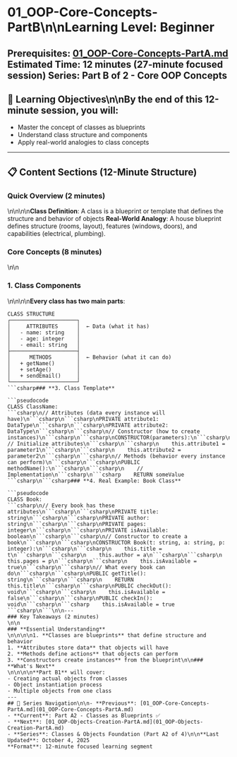 # 01_OOP-Core-Concepts-PartB\n\n**Learning Level**: Beginner
**Prerequisites**: [01_OOP-Core-Concepts-PartA.md](01_OOP-Core-Concepts-PartA.md)
**Estimated Time**: 12 minutes (27-minute focused session)
**Series**: Part B of 2 - Core OOP Concepts
---
## 🎯 Learning Objectives\n\nBy the end of this 12-minute session, you will:
- Master the concept of classes as blueprints
- Understand class structure and components
- Apply real-world analogies to class concepts
---
## 📋 Content Sections (12-Minute Structure)
### Quick Overview (2 minutes)\n\n\n\n**Class Definition**: A class is a blueprint or template that defines the structure and behavior of objects
**Real-World Analogy**: A house blueprint defines structure (rooms, layout), features (windows, doors), and capabilities (electrical, plumbing).
### Core Concepts (8 minutes)\n\n
### **1. Class Components**\n\n\n\n**Every class has two main parts**:
```text
CLASS STRUCTURE
┌─────────────────────┐
│     ATTRIBUTES      │  ← Data (what it has)
│   - name: string    │
│   - age: integer    │
│   - email: string   │
├─────────────────────┤
│      METHODS        │  ← Behavior (what it can do)
│   + getName()       │
│   + setAge()        │
│   + sendEmail()     │
└─────────────────────┘
```csharp### **3. Class Template**
```pseudocode
CLASS ClassName:
```csharp\n// Attributes (data every instance will have)\n```csharp\n```csharp\nPRIVATE attribute1: DataType\n```csharp\n```csharp\nPRIVATE attribute2: DataType\n```csharp\n```csharp\n// Constructor (how to create instances)\n```csharp\n```csharp\nCONSTRUCTOR(parameters):\n```csharp\n```csharp\n    // Initialize attributes\n```csharp\n```csharp\n    this.attribute1 = parameter1\n```csharp\n```csharp\n    this.attribute2 = parameter2\n```csharp\n```csharp\n// Methods (behavior every instance can perform)\n```csharp\n```csharp\nPUBLIC methodName():\n```csharp\n```csharp\n    // Implementation\n```csharp\n```csharp    RETURN someValue```csharp\n```csharp### **4. Real Example: Book Class**
```pseudocode
CLASS Book:
```csharp\n// Every book has these attributes\n```csharp\n```csharp\nPRIVATE title: string\n```csharp\n```csharp\nPRIVATE author: string\n```csharp\n```csharp\nPRIVATE pages: integer\n```csharp\n```csharp\nPRIVATE isAvailable: boolean\n```csharp\n```csharp\n// Constructor to create a book\n```csharp\n```csharp\nCONSTRUCTOR Book(t: string, a: string, p: integer):\n```csharp\n```csharp\n    this.title = t\n```csharp\n```csharp\n    this.author = a\n```csharp\n```csharp\n    this.pages = p\n```csharp\n```csharp\n    this.isAvailable = true\n```csharp\n```csharp\n// What every book can do\n```csharp\n```csharp\nPUBLIC getTitle(): string\n```csharp\n```csharp\n    RETURN this.title\n```csharp\n```csharp\nPUBLIC checkOut(): void\n```csharp\n```csharp\n    this.isAvailable = false\n```csharp\n```csharp\nPUBLIC checkIn(): void\n```csharp\n```csharp    this.isAvailable = true```csharp\n```\n\n---
### Key Takeaways (2 minutes)\n\n
### **Essential Understanding**\n\n\n\n1. **Classes are blueprints** that define structure and behavior
1. **Attributes store data** that objects will have
2. **Methods define actions** that objects can perform
3. **Constructors create instances** from the blueprint\n\n### **What's Next**\n\n\n\n**Part B1** will cover:
- Creating actual objects from classes
- Object instantiation process
- Multiple objects from one class
---
## 🔗 Series Navigation\n\n- **Previous**: [01_OOP-Core-Concepts-PartA.md](01_OOP-Core-Concepts-PartA.md)
- **Current**: Part A2 - Classes as Blueprints ✅
- **Next**: [01_OOP-Objects-Creation-PartA.md](01_OOP-Objects-Creation-PartA.md)
- **Series**: Classes & Objects Foundation (Part A2 of 4)\n\n**Last Updated**: October 4, 2025
**Format**: 12-minute focused learning segment
